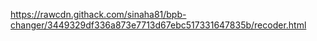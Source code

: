 https://rawcdn.githack.com/sinaha81/bpb-changer/3449329df336a873e7713d67ebc517331647835b/recoder.html
